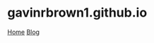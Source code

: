 # gavinrbrown1.github.io

[Home](https://gavinrbrown1.github.io)
[Blog](https://gavinrbrown1.github.io)

